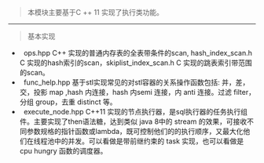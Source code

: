 >本模块主要基于C ++ 11 实现了执行类功能。
* * *
>基本实现
*   ops.hpp C++ 实现的普通内存表的全表带条件的scan, hash_index_scan.h  C 实现的hash索引的scan，skiplist_index_scan.h C 实现的跳表索引带范围的scan。
*   func_help.hpp 基于stl实现常见的对stl容器的关系操作函数包括: 并，差，交，投影 map ,hash 内连接，hash 内semi 连接，内 anti 连接。过滤 filter，分组 group，去重 distinct 等。
*   execute_node.hpp C++11 实现的节点执行器，是sql执行器的任务执行组件。主要实现了then语法糖，达到类似 java 8中的 stream 的效果，可接收不同参数规格的指针函数或lambda，既可控制他们的的执行顺序，又最大化他们在线程池中的并发。可以看做是带前继约束的 task 实现，也可以看做是 cpu hungry 函数的调度器。
